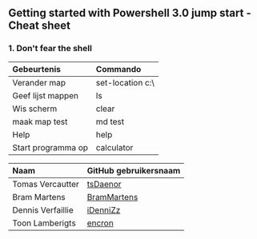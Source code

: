 ## Getting started with Powershell 3.0 jump start - Cheat sheet


### 1. Don't fear the shell
 
|  Gebeurtenis | Commando  |
| :---     | :--- |
|  Verander map | set-location c:\ |
|  Geef lijst mappen | ls |
| Wis scherm | clear |
| maak map test | md test |
| Help | help |
| Start programma op | calculator |
 
| Naam     | GitHub gebruikersnaam                   |
| :---     | :---                                    |
| Tomas Vercautter | [tsDaenor](https://github.com/tsDaenor) |
| Bram Martens | [BramMartens](https://github.com/BramMartens) |
| Dennis Verfaillie | [iDenniZz](https://github.com/iDenniZz) |
| Toon Lamberigts | [encron](https://github.com/encron) |
